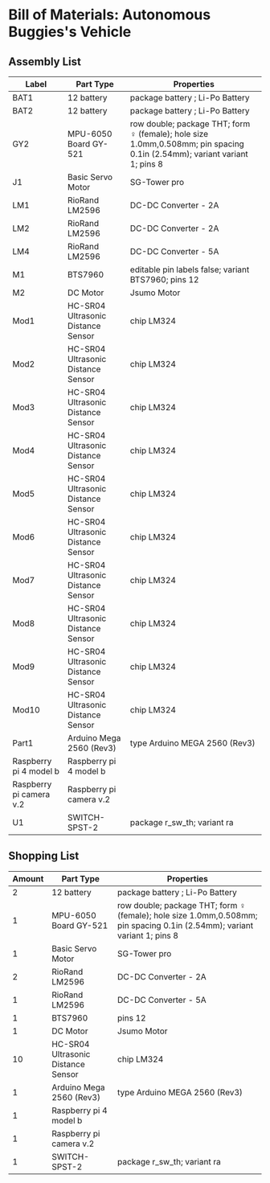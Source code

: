 
</style>
</head>

<body>
<h1>Bill of Materials: Autonomous Buggies's Vehicle</h1>


<h2>Assembly List</h2>
<table>

  <thead>
   <tr>
    <th>Label</th>
    <th>Part Type</th>
    <th>Properties</th>
    </tr>
  </thead>
  <tbody>
  <tr>
    <td>BAT1</td>
    <td>12 battery</td>
    <td class="props">package battery ; Li-Po Battery</td>
</tr><tr>
    <td>BAT2</td>
    <td>12 battery</td>
    <td class="props">package battery ; Li-Po Battery</td>
</tr><tr>
    <td>GY2</td>
    <td>MPU-6050 Board GY-521</td>
    <td class="props">row double; package THT; form ♀ (female); hole size 1.0mm,0.508mm; pin spacing 0.1in (2.54mm); variant variant 1; pins 8</td>
</tr><tr>
    <td>J1</td>
    <td>Basic Servo Motor</td>
    <td class="props"> SG-Tower pro</td>
</tr><tr>
    <td>LM1</td>
    <td>RioRand LM2596</td>
    <td class="props">DC-DC Converter - 2A</td>
</tr><tr>
    <td>LM2</td>
    <td>RioRand LM2596</td>
    <td class="props">DC-DC Converter - 2A</td>
</tr><tr>
    <td>LM4</td>
    <td>RioRand LM2596</td>
    <td class="props">DC-DC Converter - 5A</td>
</tr><tr>
    <td>M1</td>
    <td>BTS7960</td>
    <td class="props">editable pin labels false; variant BTS7960; pins 12</td>
</tr><tr>
    <td>M2</td>
    <td>DC Motor</td>
    <td class="props">Jsumo Motor</td>
</tr><tr>
    <td>Mod1</td>
    <td>HC-SR04 Ultrasonic Distance Sensor</td>
    <td class="props">chip LM324</td>
</tr><tr>
    <td>Mod2</td>
    <td>HC-SR04 Ultrasonic Distance Sensor</td>
    <td class="props">chip LM324</td>
</tr><tr>
    <td>Mod3</td>
    <td>HC-SR04 Ultrasonic Distance Sensor</td>
    <td class="props">chip LM324</td>
</tr><tr>
    <td>Mod4</td>
    <td>HC-SR04 Ultrasonic Distance Sensor</td>
    <td class="props">chip LM324</td>
</tr><tr>
    <td>Mod5</td>
    <td>HC-SR04 Ultrasonic Distance Sensor</td>
    <td class="props">chip LM324</td>
</tr><tr>
    <td>Mod6</td>
    <td>HC-SR04 Ultrasonic Distance Sensor</td>
    <td class="props">chip LM324</td>
</tr><tr>
    <td>Mod7</td>
    <td>HC-SR04 Ultrasonic Distance Sensor</td>
    <td class="props">chip LM324</td>
</tr><tr>
    <td>Mod8</td>
    <td>HC-SR04 Ultrasonic Distance Sensor</td>
    <td class="props">chip LM324</td>
</tr><tr>
    <td>Mod9</td>
    <td>HC-SR04 Ultrasonic Distance Sensor</td>
    <td class="props">chip LM324</td>
</tr><tr>
    <td>Mod10</td>
    <td>HC-SR04 Ultrasonic Distance Sensor</td>
    <td class="props">chip LM324</td>
</tr><tr>
    <td>Part1</td>
    <td>Arduino Mega 2560 (Rev3)</td>
    <td class="props">type Arduino MEGA 2560 (Rev3)</td>
</tr><tr>
    <td>Raspberry pi 4 model b</td>
    <td>Raspberry pi 4 model b</td>
    <td class="props"></td>
</tr><tr>
    <td>Raspberry pi camera v.2</td>
    <td>Raspberry pi camera v.2</td>
    <td class="props"></td>
</tr><tr>
    <td>U1</td>
    <td>SWITCH-SPST-2</td>
    <td class="props">package r_sw_th; variant ra</td>
</tr>
  </tbody>
</table>
<h2>Shopping List</h2>
<table>
  <thead>
	<tr>
    <th>Amount</th>
    <th>Part Type</th>
    <th>Properties</th>
    </tr>
  </thead>
  <tbody>
<tr>
    <td>2</td>
    <td>12 battery</td>
    <td class="props">package battery ;  Li-Po Battery</td>
</tr><tr>
    <td>1</td>
    <td>MPU-6050 Board GY-521</td>
    <td class="props">row double; package THT; form ♀ (female); hole size 1.0mm,0.508mm; pin spacing 0.1in (2.54mm); variant variant 1; pins 8</td>
</tr><tr>
    <td>1</td>
     <td>Basic Servo Motor</td>
    <td class="props"> SG-Tower pro</td>
</tr><tr>
    <td>2</td>
    <td>RioRand LM2596</td>
    <td class="props">DC-DC Converter - 2A</td>

</tr><tr>
    <td>1</td>
    <td>RioRand LM2596</td>
    <td class="props">DC-DC Converter - 5A</td>
    <tr>
    <td>1</td>
    <td>BTS7960</td>
    <td class="props">pins 12</td>
</tr><tr>
    <td>1</td>
   <td>DC Motor</td>
    <td class="props">Jsumo Motor</td>
</tr><tr>
    <td>10</td>
    <td>HC-SR04 Ultrasonic Distance Sensor</td>
    <td class="props">chip LM324</td>
</tr><tr>
    <td>1</td>
    <td>Arduino Mega 2560 (Rev3)</td>
    <td class="props">type Arduino MEGA 2560 (Rev3)</td>
</tr><tr>
    <td>1</td>
    <td>Raspberry pi 4 model b</td>
    <td class="props"></td>
</tr><tr>
    <td>1</td>
    <td>Raspberry pi camera v.2</td>
    <td class="props"></td>
</tr><tr>
    <td>1</td>
    <td>SWITCH-SPST-2</td>
    <td class="props">package r_sw_th; variant ra</td>
</tr>
  </tbody>
</table>
</body>
</html>
